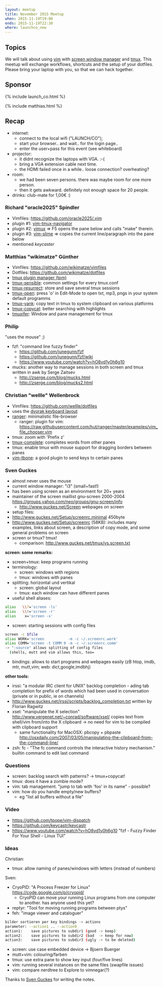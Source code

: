 ```yaml
---
layout: meetup
title: November 2015 Meetup
when: 2015-11-19T19:00
ends: 2015-11-19T22:30
where: launchco_new
---
```


## Topics

We will talk about using [vim](http://www.vim.org/ "vim") with [screen window manager](https://www.gnu.org/software/screen/ "screen window manager") and [tmux](http://tmux.github.io/ "tmux"). This meetup will exchange workflows, shortcuts and the setup of your dotfiles. Please bring your laptop with you, so that we can hack together.


## Sponsor

{% include launch_co.html %}

{% include matthias.html %}


## Recap

- internet:
  - connect to the local wifi ("LAUNCH/CO");
  - start your browser.. and wait.. for the login page..
  - enter the user+pass for this event (see whiteboard)
- projector:
  - it didnt recognize the laptops with VGA. :-(
  - bring a VGA extension cable next time.
  - the HDMI failed once in a while..  loose connection? overheating?
- room:
  -  we had been seven persons. there was maybe room for one more person.
  -  then it gets awkward.  definitely not enough space for 20 people.
- drinks: club-mate for 1,00€ :)


### Richard "oracle2025" Spindler

- Vimfiles: <https://github.com/oracle2025/.vim>
- plugin #1: [vim-tmux-navigator](http://github.com/christoomay/vim-tmux-navigator)
- plugin #2: [vimux](https://github.com/benmills/vimux) => F5 opens the pane below and calls "make" therein.
- plugin #3: [vim-slime](http://github.com/jpalady/vim-slime) => copies the current line/paragraph into the pane below
- mentioned *keycaster*


### Matthias "wikimatze" Günther

- Vimfiles: <https://github.com/wikimatze/vimfiles>
- Dotfiles: <https://github.com/wikimatze/dotfiles>
- [tmux plugin manager (tpm)](https://github.com/tmux-plugins/tpm)
- [tmux-sensible](https://github.com/tmux-plugins/tmux-sensible): common settings for every tmux.conf
- [tmux-resurrect](https://github.com/tmux-plugins/tmux-resurrect): store and save several tmux sessions
- [tmux-open](https://github.com/tmux-plugins/tmux-open): press 'o' in Edit-Mode to open txt, mp3, pngs in your system default programms
- [tmux-yank](https://github.com/tmux-plugins/tmux-yank): copy text in tmux to system clipboard on various platforms
- [tmux-copycat](https://github.com/tmux-plugins/tmux-copycat): better searching with highlights
- [tmuxifer](https://github.com/jimeh/tmuxifier): Window and pane management for tmux


### Philip

"uses the mouse" ;)

- fzf: "command line fuzzy finder"
  - <https://github.com/junegunn/fzf>
  - <https://github.com/junegunn/fzf/wiki>
  - <https://www.youtube.com/watch?v=hO8vd1y0h6g10>
- mucks: another way to manage sessions in both screen and tmux written in awk by Serge Zaitsev
  - <http://zserge.com/blog/mucks.html>
  - <http://zserge.com/blog/mucks2.html>


### Christian "wellle" Wellenbrock

- Vimfiles: <https://github.com/wellle/dotfiles>
- uses the [dvorak keyboard layout](https://en.wikipedia.org/wiki/Dvorak_Simplified_Keyboard)
- [ranger](http://ranger.nongnu.org/): minimalistic file-browser
  - ranger: plugin for vim: https://raw.githubusercontent.com/hut/ranger/master/examples/vim_file_chooser.vim
- tmux: zoom with 'Prefix z'
- [tmux-complete](https://github.com/wellle/tmux-complete.vim): completes words from other panes
- tmux: enable tmux with mouse support for dragging borders between panes
- [vim-tbone](https://github.com/tpope/vim-tbone): a good plugin to send keys to certain panes


### Sven Guckes

- almost never uses the mouse
- current window manager: "i3" (small+fast!)
- has been using screen as an environment for 20+ years
- maintainer of the screen maillist gnu-screen 2000-2004 https://groups.yahoo.com/neo/groups/gnu-screen/info
  - <http://www.guckes.net/Screen> webpages on screen
-  setup files:
  - <http://www.guckes.net/Setup/screenrc.minimal> 450byte
  - <http://www.guckes.net/Setup/screenrc> (58KB): includes many examples, links about screen, a description of copy mode, and some general problems on screen
- screen or tmux?  tmux!
  - comparison: <http://www.guckes.net/tmux/vs.screen.txt>


**screen: some remarks:**

- screen+tmux: keep programs running
- terminology:
  - screen: windows with regions
  - tmux:   windows with panes
- splitting: horizontal und vertikal
  - screen: global layout
  - tmux: each window can have different panes
- useful shell aliases:

```sh
alias   \\?='screen -ls'
alias   \\!='screen -r'
alias    x='screen -x'
```

- screen: starting sessions with config files

```sh
screen -c $file
alias WORK='screen           -m -c ~/.screenrc.work'
alias COMM='screen -t COMM 9 -m -c ~/.screenrc.comm'
-> ":source" allows splitting of config files
  (shells, mutt and vim allows this, too=
```

- bindings: allows to start programs and webpages easily (zB htop, imdb, mtr, mutt,vim; web: dict,google,imdbhj)


**other tools:**

- irssi: "a modular IRC client for UNIX" backlog completion - ading tab completion for prefix of words which had been used in conversation (private or in public, ie on channels)
- <http://www.guckes.net/irssi/scripts/backlog_completion.txt> written by Florian Ragwitz
- xsel: "manipulate the X selection" <http://www.vergenet.net/~conrad/software/xsel/> copies text from shell/vim from/into the X clipboard -> no need for vim to be compiled with clipboard support
  - same functionality for MacOSX: pbcopy + pbpaste <http://osxdaily.com/2007/03/05/manipulating-the-clipboard-from-the-command-line/>
- zsh: fc - "The fc command controls the interactive history mechanism." builtin command to edit last command


### Questions

- screen: backlog search with patterns? -> tmux+copycat!
- tmux: does it have a zombie mode?
- vim: tab management. "jump to tab with 'foo' in its name" - possible?
- vim: how do you handle empty/new buffers?
  - eg "list all buffers without a file"


### Video

- <https://github.com/tpope/vim-dispatch>
- <https://github.com/keycastr/keycastr>
- <https://www.youtube.com/watch?v=hO8vd1y0h6g10> "fzf - Fuzzy Finder For Your Shell - Linux TUI"


### Ideas

Christian:
- tmux: allow naming of panes/windows with letters (instead of numbers)

Sven:
- CryoPID: "A Process Freezer for Linux" <https://code.google.com/p/cryopid/>
  - CryoPID can move your running Linux programs from one computer to another.  has anyone used this yet?
- reptyr: "Tool for moving running programs between ptys"
- feh: "image viewer and cataloguer"

```sh
bilder sortieren per key bindings -> actions
parameter: --action1 .. --action9
action1:    save pictures to subdir1 (good -> keep)
action2:    save pictures to subdir2 (bad  -> keep for now)
action3:    save pictures to subdir3 (ugly -> to be deleted)
```

- screen: use case embedded device -> Bjoern Buerger
- mutt+vim: colouring/farben
- tmux: use extra pane to show key input (four/five lines)
- vim: running several instances on the same files (swapfile issues)
- vim: compare nerdtree to Explore to vimnegar(?)


Thanks to [Sven Guckes](http://www.guckes.net "Sven Guckes") for writing the notes.
